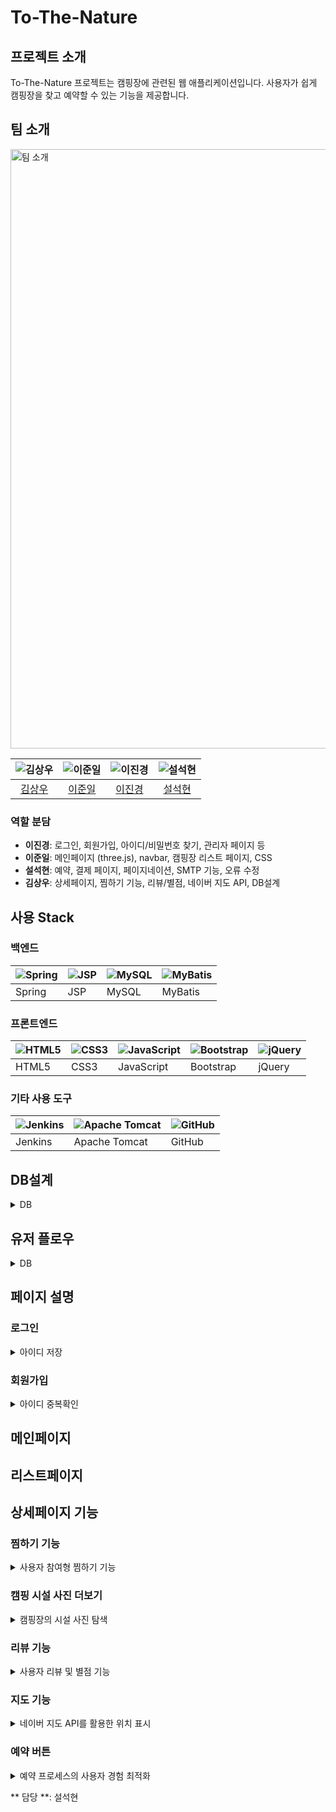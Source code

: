 # To-The-Nature

## 프로젝트 소개
To-The-Nature 프로젝트는 캠핑장에 관련된 웹 애플리케이션입니다. 사용자가 쉽게 캠핑장을 찾고 예약할 수 있는 기능을 제공합니다.

## 팀 소개
<img width="959" alt="팀 소개" src="https://github.com/xiexiehanoi/To-The-Nature/assets/123315364/98e4186c-6841-4618-9eb0-9319352ecc8c">



| ![김상우](https://github.com/xiexiehanoi.png?size=20) | ![이준일](https://github.com/GaleRhee.png?size=20) | ![이진경](https://github.com/w0wjk13.png?size=20) | ![설석현](https://github.com/tjftjrgus777.png?size=20) |
|:---------------------------------------------------:|:------------------------------------------------:|:------------------------------------------------:|:---------------------------------------------------:|
| [김상우](https://github.com/xiexiehanoi)             | [이준일](https://github.com/GaleRhee)             | [이진경](https://github.com/w0wjk13)               | [설석현](https://github.com/tjftjrgus777)             |

### 역할 분담
- **이진경**: 로그인, 회원가입, 아이디/비밀번호 찾기, 관리자 페이지 등
- **이준일**: 메인페이지 (three.js), navbar, 캠핑장 리스트 페이지, CSS
- **설석현**: 예약, 결제 페이지, 페이지네이션, SMTP 기능, 오류 수정
- **김상우**: 상세페이지, 찜하기 기능, 리뷰/별점, 네이버 지도 API, DB설계

## 사용 Stack

### 백엔드
| ![Spring](https://img.shields.io/badge/Spring-6DB33F?style=for-the-badge&logo=spring&logoColor=white) | ![JSP](https://img.shields.io/badge/Java-007396?style=for-the-badge&logo=java&logoColor=white) | ![MySQL](https://img.shields.io/badge/MySQL-4479A1?style=for-the-badge&logo=mysql&logoColor=white) | ![MyBatis](https://img.shields.io/badge/MyBatis-FF0000?style=for-the-badge&logo=mybatis&logoColor=white) |
| ----------------------------------------------------------------------------------------------------- | --------------------------------------------------------------------------------------------------- | -------------------------------------------------------------------------------------------------- | --------------------------------------------------------------------------------------------------- |
| Spring                                                                                                | JSP                                                                                          | MySQL                                                                                              | MyBatis                                                                                             |

### 프론트엔드
| ![HTML5](https://img.shields.io/badge/HTML5-E34F26?style=for-the-badge&logo=html5&logoColor=white) | ![CSS3](https://img.shields.io/badge/CSS3-1572B6?style=for-the-badge&logo=css3&logoColor=white) | ![JavaScript](https://img.shields.io/badge/JavaScript-F7DF1E?style=for-the-badge&logo=javascript&logoColor=black) | ![Bootstrap](https://img.shields.io/badge/Bootstrap-7952B3?style=for-the-badge&logo=bootstrap&logoColor=white) | ![jQuery](https://img.shields.io/badge/jQuery-0769AD?style=for-the-badge&logo=jquery&logoColor=white) |
| ----------------------------------------------------------------------------------------------------- | -------------------------------------------------------------------------------------------------- | -------------------------------------------------------------------------------------------------------- | ------------------------------------------------------------------------------------------------------- | ------------------------------------------------------------------------------------------------------ |
| HTML5                                                                                                 | CSS3                                                                                                | JavaScript                                                                                              | Bootstrap                                                                                               | jQuery                                                                                                  |

### 기타 사용 도구
| ![Jenkins](https://img.shields.io/badge/Jenkins-D24939?style=for-the-badge&logo=jenkins&logoColor=white) | ![Apache Tomcat](https://img.shields.io/badge/Apache%20Tomcat-F8DC75?style=for-the-badge&logo=apachetomcat&logoColor=black) | ![GitHub](https://img.shields.io/badge/GitHub-181717?style=for-the-badge&logo=github&logoColor=white) |
| ---------------------------------------------------------------------------------------------------------------- | -------------------------------------------------------------------------------------------------------- | --------------------------------------------------------------------------------------------------- |
| Jenkins                                                                                                          | Apache Tomcat                                                                                            | GitHub                                                                                               |


## DB설계
<details>
<summary>DB</summary>
<div markdown="1">

  ![image](https://github.com/xiexiehanoi/To-The-Nature/assets/123315364/dd2fe434-f6fd-4450-9d1f-6957aecc0224)

</div>
</details>




## 유저 플로우
<details>
<summary>DB</summary>
<div markdown="1">
  
  <img width="958" alt="userflow" src="https://github.com/xiexiehanoi/To-The-Nature/assets/123315364/d96dbbb9-98de-4e99-80c6-37ea0f89c80b">

</div>
</details>

## 페이지 설명

### 로그인
<details>
<summary>아이디 저장</summary>
<br>
아이디 저장 체크 시, 재로그인을 했을 때 아이디란에 아이디가 입력되고 아이디 저장 체크박스에 체크 표시 
</details>

### 회원가입
<details>
<summary>아이디 중복확인</summary>
<br>
중복확인 버튼 클릭하면 이미 가입된 아이디 또는 사용 가능한 아이디라는 알림창 표시 
</details>

## 메인페이지
## 리스트페이지

## 상세페이지 기능 

### 찜하기 기능
<details>
<summary>사용자 참여형 찜하기 기능</summary>
<br>
- 비로그인 상태에서는 찜하기 기능 이용 시 로그인 요청 알림창 표시<br>
- 로그인한 사용자는 찜하기 기능을 이용해 캠핑장을 찜할 수 있으며, 찜한 횟수가 Ajax형식을 통해 업데이트. 하트를 다시 클릭하면 찜이 해제되며, 찜한 횟수 감소
</details>

### 캠핑 시설 사진 더보기
<details>
<summary>캠핑장의 시설 사진 탐색</summary>
<br>
캠핑장의 다양한 시설 사진은 그리드 형식으로 제공. 기본적으로 5장의 사진이 표시되며, 'More' 버튼을 통해 추가 사진 로딩
</details>

### 리뷰 기능
<details>
<summary>사용자 리뷰 및 별점 기능</summary>
<br>
- 비로그인 상태에서 리뷰 작성 시 로그인 유도 알림창이 표시됩니다.<br>
- 로그인한 사용자만 리뷰를 작성 가능하며, 5점 만점의 별점 부여 기능<br>
- 전체 리뷰 수와 리뷰 별점의 평균을 계산하여 캠핑장의 평균 평점을 표시.
</details>

### 지도 기능
<details>
<summary>네이버 지도 API를 활용한 위치 표시</summary>
<br>
- 네이버 지도 API를 사용
- `camping_detail`에 저장된 좌표를 활용하여 캠핑장의 위치와 명칭, 상세 주소를 제공.
</details>

### 예약 버튼
<details>
<summary>예약 프로세스의 사용자 경험 최적화</summary>
<br>
- 비로그인 상태에서 예약 버튼 클릭 시 로그인 유도 알림창이 표시<br>
- 로그인한 사용자는 예약 버튼을 클릭하여 입실일, 퇴실일, 인원 수를 선택할 수 있으며, 총 숙박 일정과 총 금액이 자동으로 계산.
</details>

** 담당 **: 설석현
## 
